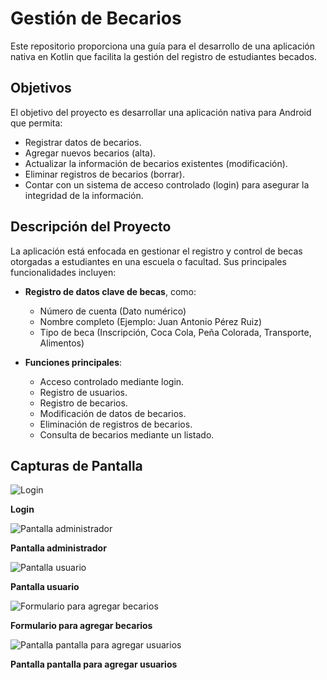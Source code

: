 # Gestión de Becarios

Este repositorio proporciona una guía para el desarrollo de una aplicación nativa en Kotlin que facilita la gestión del registro de estudiantes becados. 

## Objetivos

El objetivo del proyecto es desarrollar una aplicación nativa para Android que permita:

- Registrar datos de becarios.
- Agregar nuevos becarios (alta).
- Actualizar la información de becarios existentes (modificación).
- Eliminar registros de becarios (borrar).
- Contar con un sistema de acceso controlado (login) para asegurar la integridad de la información.

## Descripción del Proyecto

La aplicación está enfocada en gestionar el registro y control de becas otorgadas a estudiantes en una escuela o facultad. Sus principales funcionalidades incluyen:

- **Registro de datos clave de becas**, como:
  - Número de cuenta (Dato numérico)
  - Nombre completo (Ejemplo: Juan Antonio Pérez Ruiz)
  - Tipo de beca (Inscripción, Coca Cola, Peña Colorada, Transporte, Alimentos)

- **Funciones principales**:
  - Acceso controlado mediante login.
  - Registro de usuarios.
  - Registro de becarios.
  - Modificación de datos de becarios.
  - Eliminación de registros de becarios.
  - Consulta de becarios mediante un listado.

## Capturas de Pantalla

<img src="capuras_de_pantalla/login.jpg" alt="Login" style="max-width: 400px;"/>
<p><strong>Login</strong></p>

<img src="capuras_de_pantalla/pantalla_usuarios.jpg" alt="Pantalla administrador" style="max-width: 400px;"/>
<p><strong>Pantalla administrador</strong></p>

<img src="capuras_de_pantalla/pantalla_becarios.jpg" alt="Pantalla usuario" style="max-width: 400px;"/>
<p><strong>Pantalla usuario</strong></p>

<img src="capuras_de_pantalla/formulario_agregar_becario.jpg" alt="Formulario para agregar becarios" style="max-width: 400px;"/>
<p><strong>Formulario para agregar becarios</strong></p>

<img src="capuras_de_pantalla/formulario_agregar_usuario.jpg" alt="Pantalla pantalla para agregar usuarios" style="max-width: 400px;"/>
<p><strong>Pantalla pantalla para agregar usuarios</strong></p>

